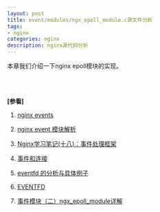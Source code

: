 ```yaml
---
layout: post
title: event/modules/ngx_epoll_module.c源文件分析
tags:
- nginx
categories: nginx
description: nginx源代码分析
---
```



本章我们介绍一下nginx epoll模块的实现。


<!-- more -->





<br />
<br />

**[参看]**

1. [nginx events](https://nginx.org/en/docs/dev/development_guide.html#events)

2. [nginx event 模块解析](https://blog.csdn.net/jackywgw/article/details/48676643)

3. [Nginx学习笔记(十八)：事件处理框架](https://blog.csdn.net/fzy0201/article/details/23171207)

4. [事件和连接](https://blog.csdn.net/nestler/article/details/37570401)

5. [eventfd 的分析与具体例子](https://blog.csdn.net/tanswer_/article/details/79008322)

6. [EVENTFD](http://man7.org/linux/man-pages/man2/eventfd.2.html)

7. [事件模块（二）ngx_epoll_module详解](https://blog.csdn.net/ws891033655/article/details/25643465)

<br />
<br />
<br />


